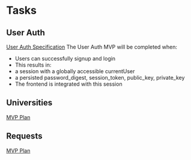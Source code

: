# Tasks

## User Auth
[User Auth Specification](tasks/AUTH.md)
The User Auth MVP will be completed when:
 - Users can successfully signup and login
  - This results in:
   - a session with a globally accessible currentUser
   - a persisted password_digest, session_token, public_key, private_key
 - The frontend is integrated with this session

## Universities
  [MVP Plan](tasks/UNIVERSITIES.md)

## Requests
  [MVP Plan](tasks/REQUESTS.md)
